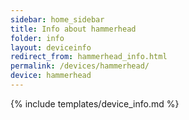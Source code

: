 ```yaml
---
sidebar: home_sidebar
title: Info about hammerhead
folder: info
layout: deviceinfo
redirect_from: hammerhead_info.html
permalink: /devices/hammerhead/
device: hammerhead
---
```

{% include templates/device_info.md %}
